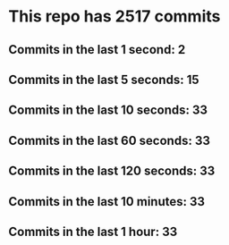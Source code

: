 # This repo has 2517 commits

## Commits in the last 1 second: 2
## Commits in the last 5 seconds: 15
## Commits in the last 10 seconds: 33
## Commits in the last 60 seconds: 33
## Commits in the last 120 seconds: 33
## Commits in the last 10 minutes: 33
## Commits in the last 1 hour: 33
